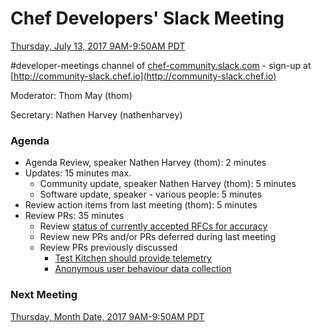 # Chef Developers' Slack Meeting

[Thursday, July 13, 2017 9AM-9:50AM PDT](http://everytimezone.com/#2017-7-13,240,cn3)

\#developer-meetings channel of [chef-community.slack.com](http://chef-community.slack.com) - sign-up at [http://community-slack.chef.io](http://community-slack.chef.io)

Moderator:  Thom May (thom)

Secretary:  Nathen Harvey (nathenharvey)

### Agenda
* Agenda Review, speaker Nathen Harvey (thom): 2 minutes
* Updates: 15 minutes max.
  * Community update, speaker Nathen Harvey (thom): 5 minutes
  * Software update, speaker - various people: 5 minutes
* Review action items from last meeting (thom): 5 minutes
* Review PRs:  35 minutes
  * Review [status of currently accepted RFCs for accuracy](https://chef.github.io/chef-rfc/)
  * Review new PRs and/or PRs deferred during last meeting
  * Review PRs previously discussed
    * [Test Kitchen should provide telemetry](https://github.com/chef/chef-rfc/pull/270)
    * [Anonymous user behaviour data collection](https://github.com/chef/chef-rfc/pull/269)

### Next Meeting

[Thursday, Month Date, 2017 9AM-9:50AM PDT](http://everytimezone.com/#2017-4-14,240,cn3)
